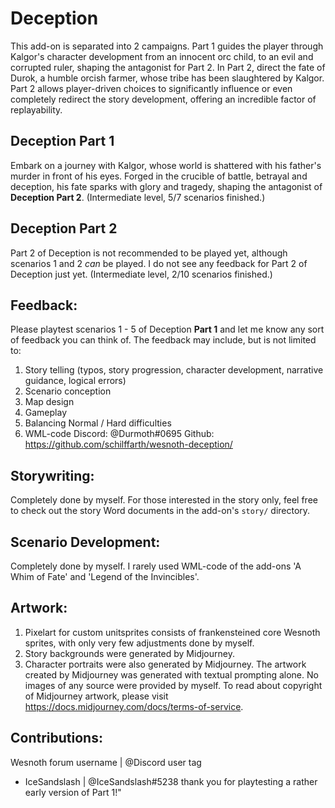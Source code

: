 # Deception

This add-on is separated into 2 campaigns. Part 1 guides the player through Kalgor's character development from an innocent orc child, to an evil and corrupted ruler, shaping the antagonist for Part 2. In Part 2, direct the fate of Durok, a humble orcish farmer, whose tribe has been slaughtered by Kalgor.
Part 2 allows player-driven choices to significantly influence or even completely redirect the story development, offering an incredible factor of replayability.

## Deception Part 1

Embark on a journey with Kalgor, whose world is shattered with his father's murder in front of his eyes. Forged in the crucible of battle, betrayal and deception, his fate sparks with glory and tragedy, shaping the antagonist of <b>Deception Part 2</b>.
(Intermediate level, 5/7 scenarios finished.)

## Deception Part 2

Part 2 of Deception is not recommended to be played yet, although scenarios 1 and 2 <i>can</i> be played. I do not see any feedback for Part 2 of Deception just yet.
(Intermediate level, 2/10 scenarios finished.)

## Feedback:

Please playtest scenarios 1 - 5 of Deception <b>Part 1</b> and let me know any sort of feedback you can think of. The feedback may include, but is not limited to:

1. Story telling (typos, story progression, character development, narrative guidance, logical errors)
2. Scenario conception
3. Map design
4. Gameplay
5. Balancing Normal / Hard difficulties
6. WML-code
   Discord: @Durmoth#0695
   Github: https://github.com/schilffarth/wesnoth-deception/

## Storywriting:

Completely done by myself. For those interested in the story only, feel free to check out the story Word documents in the add-on's `story/` directory.

## Scenario Development:

Completely done by myself. I rarely used WML-code of the add-ons 'A Whim of Fate' and 'Legend of the Invincibles'.

## Artwork:

1. Pixelart for custom unitsprites consists of frankensteined core Wesnoth sprites, with only very few 
adjustments done by myself.
2. Story backgrounds were generated by Midjourney.
3. Character portraits were also generated by Midjourney.
   The artwork created by Midjourney was generated with textual prompting alone. No images of any source were provided by myself.
   To read about copyright of Midjourney artwork, please visit https://docs.midjourney.com/docs/terms-of-service.

## Contributions:

Wesnoth forum username | @Discord user tag

- IceSandslash | @IceSandslash#5238 thank you for playtesting a rather early version of Part 1!"

